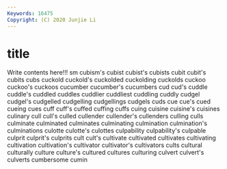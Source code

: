 ```yaml
---
Keywords: 16475
Copyright: (C) 2020 Junjie Li
---
```


# title

Write contents here!!!
sm 
cubism's 
cubist 
cubist's 
cubists 
cubit 
cubit's 
cubits 
cubs
cuckold 
cuckold's 
cuckolded 
cuckolding 
cuckolds 
cuckoo 
cuckoo's 
cuckoos 
cucumber 
cucumber's
cucumbers 
cud 
cud's 
cuddle 
cuddle's 
cuddled 
cuddles 
cuddlier 
cuddliest 
cuddling
cuddly 
cudgel 
cudgel's 
cudgelled 
cudgelling 
cudgellings 
cudgels 
cuds 
cue 
cue's
cued 
cueing 
cues 
cuff 
cuff's 
cuffed 
cuffing 
cuffs 
cuing 
cuisine
cuisine's 
cuisines 
culinary 
cull 
cull's 
culled 
cullender 
cullender's 
cullenders 
culling
culls 
culminate 
culminated 
culminates 
culminating 
culmination 
culmination's 
culminations 
culotte 
culotte's
culottes 
culpability 
culpability's 
culpable 
culprit 
culprit's 
culprits 
cult 
cult's 
cultivate
cultivated 
cultivates 
cultivating 
cultivation 
cultivation's 
cultivator 
cultivator's 
cultivators 
cults 
cultural
culturally 
culture 
culture's 
cultured 
cultures 
culturing 
culvert 
culvert's 
culverts 
cumbersome
cumin 
